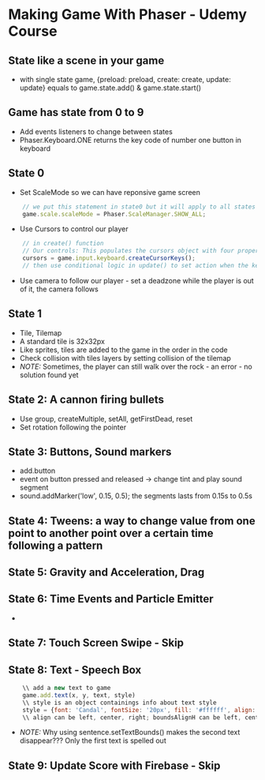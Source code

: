# Making Game With Phaser - Udemy Course

## State like a scene in your game
* with single state game, {preload: preload, create: create, update: update} equals to game.state.add() & game.state.start()

## Game has state from 0 to 9
* Add events listeners to change between states
* Phaser.Keyboard.ONE returns the key code of number one button in keyboard

## State 0
* Set ScaleMode so we can have reponsive game screen
```js
    // we put this statement in state0 but it will apply to all states
    game.scale.scaleMode = Phaser.ScaleManager.SHOW_ALL;
```

* Use Cursors to control our player
```js
    // in create() function
    // Our controls: This populates the cursors object with four properties: up, down, left, right, that are all instances of Phaser.Key objects
    cursors = game.input.keyboard.createCursorKeys();
    // then use conditional logic in update() to set action when the key is down
```

* Use camera to follow our player - set a deadzone while the player is out of it, the camera follows

## State 1
* Tile, Tilemap
* A standard tile is 32x32px
* Like sprites, tiles are added to the game in the order in the code
* Check collision with tiles layers by setting collision of the tilemap
* *NOTE:* Sometimes, the player can still walk over the rock - an error - no solution found yet

## State 2: A cannon firing bullets
* Use group, createMultiple, setAll, getFirstDead, reset
* Set rotation following the pointer

## State 3: Buttons, Sound markers
* add.button
* event on button pressed and released -> change tint and play sound segment
* sound.addMarker('low', 0.15, 0.5); the segments lasts from 0.15s to 0.5s

## State 4: Tweens: a way to change value from one point to another point over a certain time following a pattern


## State 5: Gravity and Acceleration, Drag

## State 6: Time Events and Particle Emitter
*
## State 7: Touch Screen Swipe - Skip

## State 8: Text - Speech Box 

```js
	\\ add a new text to game
	game.add.text(x, y, text, style)
	\\ style is an object containings info about text style 
	style = {font: 'Candal', fontSize: '20px', fill: '#ffffff', align: 'center', boundsAlignH: 'left', boundsAlignV: 'middle'}
	\\ align can be left, center, right; boundsAlignH can be left, center, right; boundsAlignV can be top, middle, bottom
```
* *NOTE:* Why using sentence.setTextBounds() makes the second text disappear??? Only the first text is spelled out
## State 9: Update Score with Firebase - Skip
